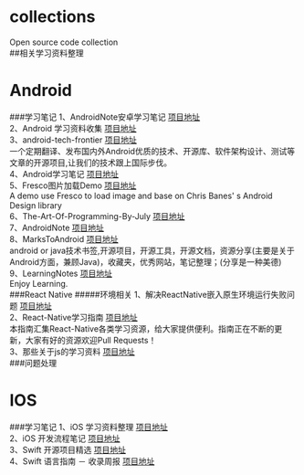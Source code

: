 # collections
Open source code collection<br>
##相关学习资料整理
# Android
###学习笔记
1、AndroidNote安卓学习笔记  [项目地址](https://github.com/GcsSloop/AndroidNote) <br>
2、Android 学习资料收集  [项目地址](https://github.com/Freelander/Android_Data) <br>
3、android-tech-frontier  [项目地址](https://github.com/hehonghui/android-tech-frontier) <br>
一个定期翻译、发布国内外Android优质的技术、开源库、软件架构设计、测试等文章的开源项目,让我们的技术跟上国际步伐。<br>
4、Android学习笔记  [项目地址](https://github.com/CharonChui/AndroidNote) <br>
5、Fresco图片加载Demo   [项目地址](https://github.com/06peng/FrescoDemo) <br>
A demo use Fresco to load image and base on Chris Banes' s Android Design library<br>
6、The-Art-Of-Programming-By-July   [项目地址](https://github.com/julycoding/The-Art-Of-Programming-By-July) <br>
7、AndroidNote   [项目地址](https://github.com/venshine/AndroidNote) <br>
8、MarksToAndroid   [项目地址](https://github.com/Arisono/MarksToAndroid) <br>
android or java技术书签,开源项目，开源工具，开源文档，资源分享(主要是关于Android方面，兼顾Java)，收藏夹，优秀网站，笔记整理；(分享是一种美德)<br>
9、LearningNotes   [项目地址](https://github.com/GeniusVJR/LearningNotes) <br>
Enjoy Learning.<br>
###React Native
#####环境相关
1、解决ReactNative嵌入原生环境运行失败问题  [项目地址](https://github.com/Kennytian/embedded) <br>
2、React-Native学习指南  [项目地址](https://github.com/ele828/react-native-guide) <br>
本指南汇集React-Native各类学习资源，给大家提供便利。指南正在不断的更新，大家有好的资源欢迎Pull Requests！ <br>
3、那些关于js的学习资料  [项目地址](https://annatarhe.github.io/2016/03/20/learning-resources-about-js.html) <br>
###问题处理
# IOS
###学习笔记
1、iOS 学习资料整理  [项目地址](https://github.com/Aufree/trip-to-iOS) <br>
2、iOS 开发流程笔记  [项目地址](https://github.com/leecade/ios-dev-flow) <br>
3、Swift 开源项目精选  [项目地址](https://github.com/ipader/SwiftGuide/blob/master/Featured.md) <br>
4、Swift 语言指南 － 收录周报  [项目地址](https://github.com/ipader/SwiftGuide/blob/master/weekly/README.md) <br>
